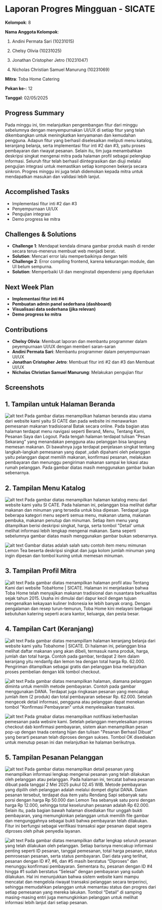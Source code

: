 # Laporan Progres Mingguan - SICATE
**Kelompok**: 8

**Nama Anggota Kelompok**: 
1. Andini Permata Sari (10231015)

2. Chelsy Olivia (10231025)

3. Jonathan Cristopher Jetro (10231047)

4. Nicholas Christian Samuel Manurung (10231069)

**Mitra**: Toba Home Catering

**Pekan ke-**: 12

**Tanggal**: 02/05/2025

## Progress Summary
Pada minggu ini, tim melanjutkan pengembangan fitur dari minggu sebelumnya dengan menyempurnakan UI/UX di setiap fitur yang telah dikembangkan untuk meningkatkan kenyamanan dan kemudahan pengguna. Adapun fitur yang berhasil diselesaikan meliputi menu katalog, keranjang belanja, serta implementasi fitur inti #2 dan #3, yaitu proses pembayaran dan riwayat pesanan. Selain itu, tim juga menambahkan deskripsi singkat mengenai mitra pada halaman profil sebagai pelengkap informasi. Seluruh fitur telah berhasil diintegrasikan dan diuji melalui pengujian integrasi untuk memastikan setiap komponen bekerja secara sinkron. Progres minggu ini juga telah didemokan kepada mitra untuk mendapatkan masukan dan validasi lebih lanjut.


## Accomplished Tasks
- Implementasi fitur inti #2 dan #3
- Penyempurnaan UI/UX
- Pengujian integrasi
- Demo progress ke mitra

## Challenges & Solutions
- **Challenge 1**: Mendapat kendala dimana gambar produk masih di render secara terus-menerus membuat web menjadi berat.
- **Solution**: Mencari error lalu memperbaikinya dengan teliti
- **Challenge 2**: Error compiling frontend, karena kekurangan module, dan UI belum sempurna.
- **Solution**: Memperbaiki UI dan menginstall dependensi yang diperlukan

## Next Week Plan
- **Implementasi fitur inti #4**
- **Pembuatan admin panel sederhana (dashboard)**
- **Visualisasi data sederhana (jika relevan)**
- **Demo progress ke mitra**

## Contributions
- **Chelsy Olivia**: Membuat laporan dan membantu programmer dalam peyempurnaan UI/UX dengan memberi saran-saran
- **Andini Permata Sari**: Membantu programmer dalam penyempurnaan UI/UX
- **Jonathan Cristopher Jetro**: Membuat fitur inti #2 dan #3 dan Membuat UI/UX
- **Nicholas Christian Samuel Manurung**: Melakukan pengujian fitur
  
## Screenshots 
## 1. Tampilan untuk Halaman Beranda
![alt text](<Tampilan beranda.jpeg>)
Pada gambar diatas menampilkan halaman beranda atau utama dari website kami yaitu SI CATE dan pada website ini menawarkan pemesanan makanan tradisioanal Batak secara online. Pada bagian atas halaman terdapat menu navigasi seperti Berand, Menu, Tentang Kami, Pesanan Saya  dan Logout. Pada tengah halaman terdapat tulisan "Pesan Sekarang" yang menandakan pengguna atau pelanggan bisa langsung memesan makanan. Di bawahnya juga terdapat penjelasan singkat tentang langkah-langkah pemesanan yang dapat ,udah dipahami oleh pelanggan yaitu pelanggan dapat memilih makanan, konfirmasi pesanan, melakukan pembayaran dan menunggu pengiriman makanan sampai ke lokasi atau rumah pelanggan. Pada gambar diatas masih menggunakan gambar bukan sebenarnya.

## 2. Tampilan Menu Katalog
![alt text](<Tampilan katalog Menu.jpeg>)
Pada gambar diatas menampilkan halaman katalog menu dari website kami yaitu SI CATE. Pada halaman ini, pelanggan bisa melihat daftar makanan dan minuman yang tersedia untuk bisa dipesan. Terdapat juga beberapa kategori menu seperti semua menu, makanan utama, makanan pembuka, makanan penutup dan  minuman. Setiap item menu yang ditampilkan berisi deskripsi singkat, harga, serta tombol "Detail' untuk melihat informasi lebih lengkap mengenai makanan. Sama seperti sebelumnya gambar diatas masih menggunakan gambar bukan sebenarnya.

![alt text](<Tampilan Detail Menu.jpeg>)
Gambar diatas adalah salah satu contoh item menu mimunan Lemon Tea beserta deskripsi singkat dan juga kolom jumlah minuman yang ingin dipesan dan tombol kuning untuk memesan minuman.

## 3. Tampilan Profil Mitra
![alt text](<Tampilan Profil Mitra.jpeg>)
Pada gambar diatas menampilkan halaman profil atau Tentang Kami dari website TobaHome | SICATE. Halaman ini menjelaskan bahwa Toba Home telah menyajikan makanan tradisional dan nusantara berkualitas sejak tahun 2015. Usaha ini dimulai dari dapur kecil dengan tujuan mengenalkan kekayaan kuliner Indonesia ke lebih banyak orang. Dengan pengalaman dan resep turun-temurun, Toba Home kini melayani berbagai kebutuhan katering seperti acara kantor, keluarga, dan pesta besar.

## 4. Tampilan Cart (Keranjang)
![alt text](<Tampilan Keranjang.jpeg>)
Pada gambar diatas menampillam halaman keranjang belanja dari website kami yaitu Tobahome | SICATE. Di halaman ini, pelanggan bisa melihat daftar makanan yang akan dibeli, termasuk nama produk, harga, jumlah dan total harga. Contoh pada gambar, terdapat 2 item dalam keranjang yitu rendanfg dan lemon tea dengan total harga Rp. 62.000. Pengiriman ditampilkan sebagai gratis dan pelanggan bisa melanjutkan proses pembelian dengan klik tombol checkout.

![alt text](<Tampilan Konfirmasi Pesanan.jpeg>)
Pada gambar diatas menampilkan halaman, diamana pelanggan diminta untuk memilih metode pembayaran. Contoh pada gambar menggunakan DANA. Terdapat juga ringkasan pesanan yang mencakup jumlah item (2 produk) dan total pembayaran sebesar Rp. 62.000. Setelah mengecek detail informasi, pengguna atau pelanggan dapat menekan tombol "Konfirmasi Pembayaran" untuk menyelesaikan transaksi.

![alt text](<Tampilan Pesanan Berhasil Dibuat.jpeg>)
Pada gmabar diatas menampilkan notifikasi keberhasilan pemesanan pada websire kami. Setelah pelanggan menyelesaikan proses checkout dab konfirmasi pembayaran, sistem akan menampilkan pesan pop-up dengan tnada centang hijan dan tulisan "Pesanan Berhasil Dibuat" yang berarti pesanan telah diproses dengan sukses. Tombol OK disediakan untuk menutup pesan ini dan melanjutkan ke halaman berikutnya.

## 5. Tampilan Pesanan Pelanggan
![alt text](<Tampilan Detail Pesanan.jpeg>)
Pada gambar diatas menampilkan detail pesanan yang menampilkan informasi lengkap mengenai pesanan yang telah dilakukan oleh pelanggan atau pelanggan. Pada halaman ini, tercatat bahwa pesanan dibuat pada tanggal 2 Mei 2025 pukul 02.45 WIB. Metode pembayaran yang dipilih oleh pelanggan adalah melalui dompet digital DANA. Dalam pesanan tersebut, terdapat dua item yaitu Rendang Sapi sebanyak satu porsi dengan harga Rp 50.000 dan Lemon Tea sebanyak satu porsi dengan harga Rp 12.000, sehingga total keseluruhan pesanan adalah Rp 62.000. Selain itu, pada bagian bawah halaman disediakan fitur unggah bukti pembayaran, yang memungkinkan pelanggan untuk memilih file gambar dan mengunggahnya sebagai bukti bahwa pembayaran telah dilakukan. Fitur ini berfungsi sebagai verifikasi transaksi agar pesanan dapat segera diproses oleh pihak penyedia layanan.

![alt text](<Tampikan Riwayat Pesanan.jpeg>)
Pada gambar diatas menampilkan daftar lengkap seluruh pesanan yang telah dilakukan oleh pelanggan. Setiap barisnya mencakup informasi penting seperti ID pesanan, tanggal pemesanan, total harga pesanan, status pemrosesan pesanan, serta status pembayaran. Dari data yang terlihat, pesanan dengan ID #7, #6, dan #5 masih berstatus “Diproses” dan menunggu konfirmasi pembayaran. Sementara itu, pesanan dengan ID #4 hingga #1 sudah berstatus “Selesai” dengan pembayaran yang sudah dilakukan. Hal ini menunjukkan bahwa sistem website kami mampu mencatat dan mengelola riwayat transaksi pelanggan secara terperinci, sehingga memudahkan pelanggan untuk memantau status dan progres dari setiap pemesanan yang mereka lakukan. Tombol “Detail” di samping masing-masing entri juga memungkinkan pelanggan untuk melihat informasi lebih lanjut dari setiap pesanan.
